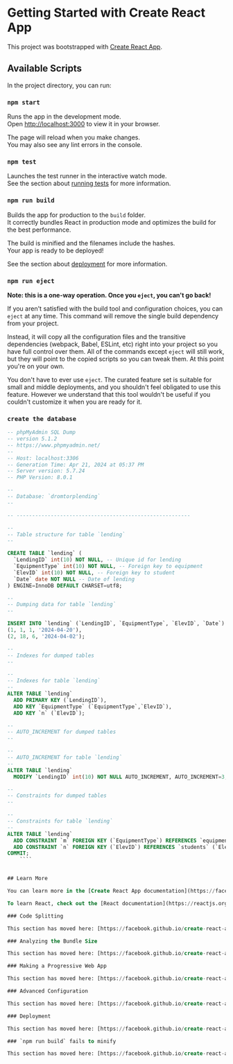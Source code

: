 # Getting Started with Create React App

This project was bootstrapped with [Create React App](https://github.com/facebook/create-react-app).

## Available Scripts

In the project directory, you can run:

### `npm start`

Runs the app in the development mode.\
Open [http://localhost:3000](http://localhost:3000) to view it in your browser.

The page will reload when you make changes.\
You may also see any lint errors in the console.

### `npm test`

Launches the test runner in the interactive watch mode.\
See the section about [running tests](https://facebook.github.io/create-react-app/docs/running-tests) for more information.

### `npm run build`

Builds the app for production to the `build` folder.\
It correctly bundles React in production mode and optimizes the build for the best performance.

The build is minified and the filenames include the hashes.\
Your app is ready to be deployed!

See the section about [deployment](https://facebook.github.io/create-react-app/docs/deployment) for more information.

### `npm run eject`

**Note: this is a one-way operation. Once you `eject`, you can't go back!**

If you aren't satisfied with the build tool and configuration choices, you can `eject` at any time. This command will remove the single build dependency from your project.

Instead, it will copy all the configuration files and the transitive dependencies (webpack, Babel, ESLint, etc) right into your project so you have full control over them. All of the commands except `eject` will still work, but they will point to the copied scripts so you can tweak them. At this point you're on your own.

You don't have to ever use `eject`. The curated feature set is suitable for small and middle deployments, and you shouldn't feel obligated to use this feature. However we understand that this tool wouldn't be useful if you couldn't customize it when you are ready for it.

### `create the database`

````sql
-- phpMyAdmin SQL Dump
-- version 5.1.2
-- https://www.phpmyadmin.net/
--
-- Host: localhost:3306
-- Generation Time: Apr 21, 2024 at 05:37 PM
-- Server version: 5.7.24
-- PHP Version: 8.0.1

--
-- Database: `dromtorplending`
--

-- --------------------------------------------------------

--
-- Table structure for table `lending`
--

CREATE TABLE `lending` (
  `LendingID` int(10) NOT NULL, -- Unique id for lending
  `EquipmentType` int(10) NOT NULL, -- Foreign key to equipment
  `ElevID` int(10) NOT NULL, -- Foreign key to student
  `Date` date NOT NULL -- Date of lending
) ENGINE=InnoDB DEFAULT CHARSET=utf8;

--
-- Dumping data for table `lending`
--

INSERT INTO `lending` (`LendingID`, `EquipmentType`, `ElevID`, `Date`) VALUES
(1, 1, 1, '2024-04-20'),
(2, 18, 6, '2024-04-02');

--
-- Indexes for dumped tables
--

--
-- Indexes for table `lending`
--
ALTER TABLE `lending`
  ADD PRIMARY KEY (`LendingID`),
  ADD KEY `EquipmentType` (`EquipmentType`,`ElevID`),
  ADD KEY `n` (`ElevID`);

--
-- AUTO_INCREMENT for dumped tables
--

--
-- AUTO_INCREMENT for table `lending`
--
ALTER TABLE `lending`
  MODIFY `LendingID` int(10) NOT NULL AUTO_INCREMENT, AUTO_INCREMENT=3;

--
-- Constraints for dumped tables
--

--
-- Constraints for table `lending`
--
ALTER TABLE `lending`
  ADD CONSTRAINT `m` FOREIGN KEY (`EquipmentType`) REFERENCES `equipment` (`EquipmentID`),
  ADD CONSTRAINT `n` FOREIGN KEY (`ElevID`) REFERENCES `students` (`ElevID`);
COMMIT;
    ````


## Learn More

You can learn more in the [Create React App documentation](https://facebook.github.io/create-react-app/docs/getting-started).

To learn React, check out the [React documentation](https://reactjs.org/).

### Code Splitting

This section has moved here: [https://facebook.github.io/create-react-app/docs/code-splitting](https://facebook.github.io/create-react-app/docs/code-splitting)

### Analyzing the Bundle Size

This section has moved here: [https://facebook.github.io/create-react-app/docs/analyzing-the-bundle-size](https://facebook.github.io/create-react-app/docs/analyzing-the-bundle-size)

### Making a Progressive Web App

This section has moved here: [https://facebook.github.io/create-react-app/docs/making-a-progressive-web-app](https://facebook.github.io/create-react-app/docs/making-a-progressive-web-app)

### Advanced Configuration

This section has moved here: [https://facebook.github.io/create-react-app/docs/advanced-configuration](https://facebook.github.io/create-react-app/docs/advanced-configuration)

### Deployment

This section has moved here: [https://facebook.github.io/create-react-app/docs/deployment](https://facebook.github.io/create-react-app/docs/deployment)

### `npm run build` fails to minify

This section has moved here: [https://facebook.github.io/create-react-app/docs/troubleshooting#npm-run-build-fails-to-minify](https://facebook.github.io/create-react-app/docs/troubleshooting#npm-run-build-fails-to-minify)
